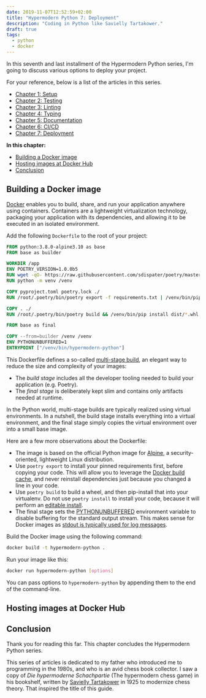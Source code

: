```yaml
--- 
date: 2019-11-07T12:52:59+02:00
title: "Hypermodern Python 7: Deployment"
description: "Coding in Python like Savielly Tartakower."
draft: true
tags:
  - python
  - docker
---
```


In this seventh and last installment of the Hypermodern Python series, I'm going
to discuss various options to deploy your project.

For your reference, below is a list of the articles in this series.

- [Chapter 1: Setup](../hypermodern-python-01-setup)
- [Chapter 2: Testing](../hypermodern-python-02-testing)
- [Chapter 3: Linting](../hypermodern-python-03-linting)
- [Chapter 4: Typing](../hypermodern-python-04-typing)
- [Chapter 5: Documentation](../hypermodern-python-05-documentation)
- [Chapter 6: CI/CD](../hypermodern-python-06-ci-cd)
- [Chapter 7: Deployment](../hypermodern-python-07-deployment)

<!-- markdown-toc start - Don't edit this section. Run M-x markdown-toc-refresh-toc -->
**In this chapter:**

- [Building a Docker image](#building-a-docker-image)
- [Hosting images at Docker Hub](#hosting-images-at-docker-hub)
- [Conclusion](#conclusion)

<!-- markdown-toc end -->

## Building a Docker image

[Docker](https://www.docker.com/) enables you to build, share, and run your
application anywhere using containers. Containers are a lightweight
virtualization technology, packaging your application with its dependencies, and
allowing it to be executed in an isolated environment.

Add the following `Dockerfile` to the root of your project:

```Dockerfile
FROM python:3.8.0-alpine3.10 as base
FROM base as builder

WORKDIR /app
ENV POETRY_VERSION=1.0.0b5
RUN wget -qO- https://raw.githubusercontent.com/sdispater/poetry/master/get-poetry.py | python
RUN python -m venv /venv

COPY pyproject.toml poetry.lock ./
RUN /root/.poetry/bin/poetry export -f requirements.txt | /venv/bin/pip install -r /dev/stdin

COPY . ./
RUN /root/.poetry/bin/poetry build && /venv/bin/pip install dist/*.whl

FROM base as final

COPY --from=builder /venv /venv
ENV PYTHONUNBUFFERED=1
ENTRYPOINT ["/venv/bin/hypermodern-python"]
```

This Dockerfile defines a so-called [multi-stage
build](https://docs.docker.com/develop/develop-images/multistage-build/), an
elegant way to reduce the size and complexity of your images:

- The *build stage* includes all the developer tooling needed to build your
  application (e.g. Poetry).
- The *final stage* is deliberately kept slim and contains only artifacts needed
  at runtime.

In the Python world, multi-stage builds are typically realized using virtual
environments. In a nutshell, the build stage installs everything into a virtual
environment, and the final stage simply copies the virtual environment over into
a small base image.

Here are a few more observations about the Dockerfile:

- The image is based on the official Python image for
  [Alpine](https://alpinelinux.org/), a security-oriented, lightweight Linux
  distribution.
- Use `poetry export` to install your pinned requirements first, before copying
  your code. This will allow you to leverage the [Docker build
  cache](https://docs.docker.com/develop/develop-images/dockerfile_best-practices/#leverage-build-cache),
  and never reinstall dependencies just because you changed a line in your code.
- Use `poetry build` to build a wheel, and then pip-install that into your
  virtualenv. Do not use `poetry install` to install your code, because it will
  perform an [editable
  install](https://pip.pypa.io/en/stable/reference/pip_install/#editable-installs).
- The final stage sets the
  [PYTHONUNBUFFERED](https://docs.python.org/3/using/cmdline.html#envvar-PYTHONUNBUFFERED)
  environment variable to disable buffering for the standard output stream. This
  makes sense for Docker images as [stdout is typically used for log
  messages](https://12factor.net/logs).

Build the Docker image using the following command:

```sh
docker build -t hypermodern-python .
```

Run your image like this:

```sh
docker run hypermodern-python [options]
```

You can pass options to `hypermodern-python` by appending them to the end of the
command-line.

## Hosting images at Docker Hub

## Conclusion

Thank you for reading this far. This chapter concludes the Hypermodern Python
series.

This series of articles is dedicated to my father who introduced me to
programming in the 1980s, and who is an avid chess book collector. I saw a copy
of *Die hypermoderne Schachpartie* (The hypermodern chess game) in his
bookshelf, written by [Savielly
Tartakower](https://en.wikipedia.org/wiki/Savielly_Tartakower) in 1925 to
modernize chess theory. That inspired the title of this guide.

<!--
{{< figure src="http://www.vintagecomputer.net/ctc/3300/CTC_DataPoint-3300_pic3.jpg" caption="Fun fact: Consoles have supported dark mode since 1969, exactly half a century before iOS 13." alt="DataPoint 3300 (1969)" link="https://www.youtube.com/watch?v=dEGlKpIBujc" width="80%" class="centered" >}}
-->

